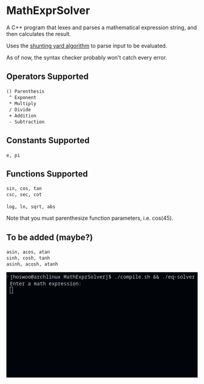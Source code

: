 # MathExprSolver 
A C++ program that lexes and parses a mathematical expression string, and then calculates the result.

Uses the [shunting yard algorithm](https://en.wikipedia.org/wiki/Shunting_yard_algorithm) to parse input to be evaluated.

As of now, the syntax checker probably won't catch every error.

## Operators Supported
```
() Parenthesis
 ^ Exponent
 * Multiply
 / Divide
 + Addition
 - Subtraction
```

## Constants Supported
```
e, pi
```

## Functions Supported
```
sin, cos, tan
csc, sec, cot

log, ln, sqrt, abs
```

Note that you must parenthesize function parameters, i.e. cos(45).

## To be added (maybe?)
```
asin, acos, atan
sinh, cosh, tanh
asinh, acosh, atanh
```

![Example](images/math-expr-solver.gif)
